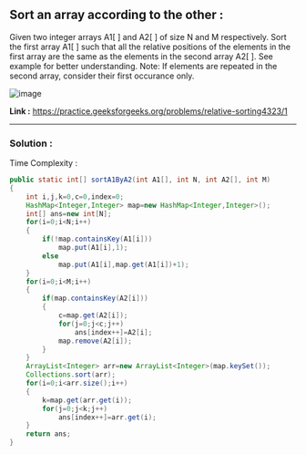 ## Sort an array according to the other :

Given two integer arrays A1[ ] and A2[ ] of size N and M respectively. Sort the first array A1[ ] such that all the relative positions of the elements in the first array are the same as the elements in the second array A2[ ].
See example for better understanding.
Note: If elements are repeated in the second array, consider their first occurance only.

![image](https://user-images.githubusercontent.com/23376002/159883694-ed61e906-3507-4024-bb96-261dd2d4a02a.png)


**Link :** https://practice.geeksforgeeks.org/problems/relative-sorting4323/1


-------------------------------------------------------------------------------------------------------------------------------------------------


### Solution :

Time Complexity :


```java
public static int[] sortA1ByA2(int A1[], int N, int A2[], int M)
{
    int i,j,k=0,c=0,index=0;
    HashMap<Integer,Integer> map=new HashMap<Integer,Integer>();
    int[] ans=new int[N];
    for(i=0;i<N;i++)
    {
        if(!map.containsKey(A1[i]))
            map.put(A1[i],1);
        else
            map.put(A1[i],map.get(A1[i])+1);
    }
    for(i=0;i<M;i++)
    {
        if(map.containsKey(A2[i]))
        {
            c=map.get(A2[i]);
            for(j=0;j<c;j++)
                ans[index++]=A2[i];
            map.remove(A2[i]);
        }
    }
    ArrayList<Integer> arr=new ArrayList<Integer>(map.keySet());
    Collections.sort(arr);
    for(i=0;i<arr.size();i++)
    {
        k=map.get(arr.get(i));
        for(j=0;j<k;j++)
            ans[index++]=arr.get(i);
    }
    return ans;
}
```




